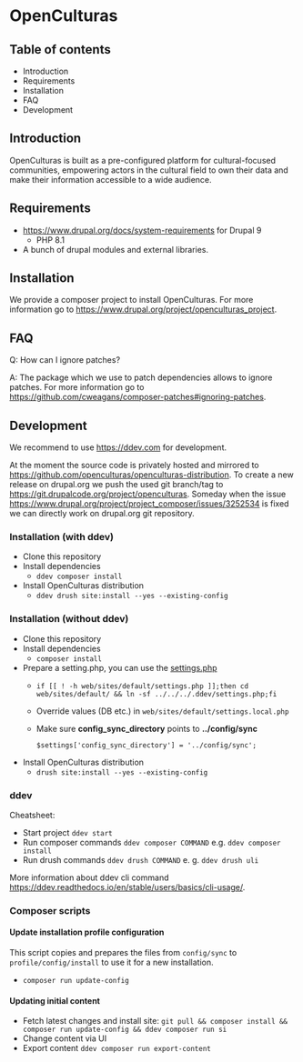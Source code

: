 # OpenCulturas

## Table of contents

- Introduction
- Requirements
- Installation
- FAQ
- Development

## Introduction

OpenCulturas is built as a pre-configured platform for cultural-focused communities, empowering actors in the cultural field to own their data and make their information accessible to a wide audience.

## Requirements
* https://www.drupal.org/docs/system-requirements for Drupal 9
  * PHP 8.1
* A bunch of drupal modules and external libraries.

## Installation

We provide a composer project to install OpenCulturas. For more information go to https://www.drupal.org/project/openculturas_project.

## FAQ

Q: How can I ignore patches?

A: The package which we use to patch dependencies allows to ignore patches. For more information go to https://github.com/cweagans/composer-patches#ignoring-patches.

## Development

We recommend to use https://ddev.com for development.

At the moment the source code is privately hosted and mirrored to https://github.com/openculturas/openculturas-distribution.
To create a new release on drupal.org we push the used git branch/tag to https://git.drupalcode.org/project/openculturas.
Someday when the issue https://www.drupal.org/project/project_composer/issues/3252534 is fixed we can directly work on drupal.org git repository.

### Installation (with ddev)

* Clone this repository
* Install dependencies
  * `ddev composer install`
* Install OpenCulturas distribution
  * `ddev drush site:install --yes --existing-config`

### Installation (without ddev)

* Clone this repository
* Install dependencies
  * `composer install`
* Prepare a setting.php, you can use the [settings.php](.ddev/settings.php)
  * `if [[ ! -h web/sites/default/settings.php ]];then cd web/sites/default/ && ln -sf ../../../.ddev/settings.php;fi`
  * Override values (DB etc.) in `web/sites/default/settings.local.php`
  * Make sure **config_sync_directory** points to **../config/sync**

    `$settings['config_sync_directory'] = '../config/sync';`
* Install OpenCulturas distribution
  * `drush site:install --yes --existing-config`

### ddev

Cheatsheet:

* Start project `ddev start`
* Run composer commands `ddev composer COMMAND` e.g. `ddev composer install`
* Run drush commands `ddev drush COMMAND` e. g. `ddev drush uli`

More information about ddev cli command https://ddev.readthedocs.io/en/stable/users/basics/cli-usage/.

### Composer scripts
#### Update installation profile configuration
This script copies and prepares the files from `config/sync` to `profile/config/install` to use it for a new installation.
* `composer run update-config`

#### Updating initial content
* Fetch latest changes and install site: `git pull && composer install && composer run update-config && ddev composer run si`
* Change content via UI
* Export content `ddev composer run export-content`
